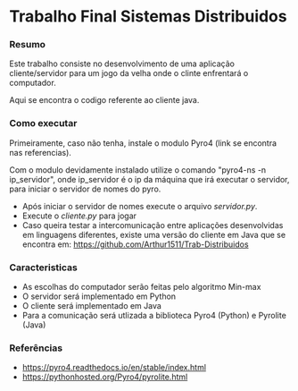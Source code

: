 # Trabalho Final Sistemas Distribuidos

### Resumo
Este trabalho consiste no desenvolvimento de uma aplicação
cliente/servidor para um jogo da velha onde o clinte enfrentará
o computador.

Aqui se encontra o codigo referente ao cliente java.

### Como executar

Primeiramente, caso não tenha, instale o modulo Pyro4 
(link se encontra nas referencias). 

Com o modulo devidamente instalado utilize o comando 
"pyro4-ns -n ip_servidor", onde ip_servidor é o ip da máquina 
que irá executar o servidor, para iniciar o servidor de nomes 
do pyro.

* Após iniciar o servidor de nomes execute o arquivo _servidor.py_.
* Execute o _cliente.py_ para jogar
* Caso queira testar a intercomunicação entre aplicações desenvolvidas
em linguagens diferentes, existe uma versão do cliente em Java que
se encontra em: https://github.com/Arthur1511/Trab-Distribuidos
 
### Caracteristicas
* As escolhas do computador serão feitas pelo algoritmo Min-max 
* O servidor será implementado em Python
* O cliente será implementado em Java
* Para a comunicação será utlizada a biblioteca Pyro4 (Python) e 
Pyrolite (Java)

### Referências

* https://pyro4.readthedocs.io/en/stable/index.html
* https://pythonhosted.org/Pyro4/pyrolite.html
